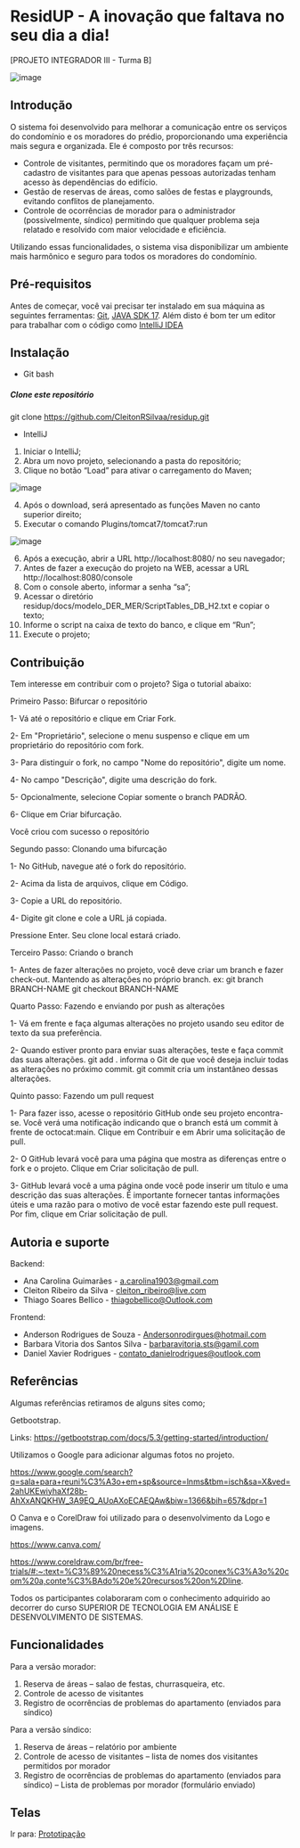 # ResidUP - A inovação que faltava no seu dia a dia!

[PROJETO INTEGRADOR III - Turma B]

![image](https://user-images.githubusercontent.com/88353387/234729533-3b74873b-4251-43ee-9f92-a73e09e5b320.png)


## Introdução
O sistema foi desenvolvido para melhorar a comunicação entre os serviços do condomínio e os moradores do prédio, proporcionando uma experiência mais segura e organizada.
Ele é composto por três recursos:
* Controle de visitantes, permitindo que os moradores façam um pré-cadastro de visitantes para que apenas pessoas autorizadas tenham acesso às dependências do edifício.
* Gestão de reservas de áreas, como salões de festas e playgrounds, evitando conflitos de planejamento.
* Controle de ocorrências de morador para o administrador (possivelmente, síndico) permitindo que qualquer problema seja relatado e resolvido com maior velocidade e eficiência.


Utilizando essas funcionalidades, o sistema visa disponibilizar um ambiente mais harmônico e seguro para todos os moradores do condomínio.

## Pré-requisitos
Antes de começar, você vai precisar ter instalado em sua máquina as seguintes ferramentas:
[Git](https://git-scm.com), [JAVA SDK 17](https://www.oracle.com/java/technologies/javase/jdk17-archive-downloads.html).
 Além disto é bom ter um editor para trabalhar com o código como [IntelliJ IDEA](https://www.jetbrains.com/idea/download/#section=windows)

## Instalação

- Git bash
##### Clone este repositório
 git clone https://github.com/CleitonRSilvaa/residup.git

- IntelliJ
1.	Iniciar o IntelliJ;
2.	Abra um novo projeto, selecionando a pasta do repositório;
3.	Clique no botão “Load” para ativar o carregamento do Maven;

 ![image](https://user-images.githubusercontent.com/88353387/234722458-0ac41803-7429-4ec7-9895-ab4dc7a86eff.png)

4.	Após o download, será apresentado as funções Maven no canto superior direito;
5.	Executar o comando Plugins/tomcat7/tomcat7:run

![image](https://user-images.githubusercontent.com/88353387/234722479-125a4dc5-28cc-4d75-9816-e8cc0ff13b6f.png)

6.	Após a execução, abrir a URL http://localhost:8080/ no seu navegador;
7.	Antes de fazer a execução do projeto na WEB, acessar a URL http://localhost:8080/console 
8.	Com o console aberto, informar a senha “sa”;
9.	Acessar o diretório residup/docs/modelo_DER_MER/ScriptTables_DB_H2.txt e copiar o texto;
10.	Informe o script na caixa de texto do banco, e clique em “Run”;
11.	Execute o projeto;

## Contribuição
Tem interesse em contribuir com o projeto? Siga o tutorial abaixo:

Primeiro Passo:
Bifurcar o repositório

1- Vá até o repositório e clique em Criar Fork.

2- Em "Proprietário", selecione o menu suspenso e clique em um proprietário do repositório com fork.

3- Para distinguir o fork, no campo "Nome do repositório", digite um nome.

4- No campo "Descrição", digite uma descrição do fork.

5- Opcionalmente, selecione Copiar somente o branch PADRÃO.

6- Clique em Criar bifurcação.

Você criou com sucesso o repositório 

Segundo passo:
Clonando uma bifurcação 

1- No GitHub, navegue até o fork do repositório.

2- Acima da lista de arquivos, clique em Código.

3- Copie a URL do repositório.

4- Digite git clone e cole a URL já copiada.

Pressione Enter. Seu clone local estará criado.

Terceiro Passo:
Criando o branch

1- Antes de fazer alterações no projeto, você deve criar um branch e fazer check-out. Mantendo as alterações no próprio branch.
ex:
git branch BRANCH-NAME
git checkout BRANCH-NAME

Quarto Passo:
Fazendo e enviando por push as alterações

1- Vá em frente e faça algumas alterações no projeto usando seu editor de texto da sua preferência.

2- Quando estiver pronto para enviar suas alterações, teste e faça commit das suas alterações. git add . informa o Git de que você deseja incluir todas as alterações no próximo commit. git commit cria um instantâneo dessas alterações.

Quinto passo:
Fazendo um pull request

1- Para fazer isso, acesse o repositório GitHub onde seu projeto encontra-se. Você verá uma notificação indicando que o branch está um commit à frente de octocat:main. Clique em Contribuir e em Abrir uma solicitação de pull.

2- O GitHub levará você para uma página que mostra as diferenças entre o fork e o projeto. Clique em Criar solicitação de pull.

3- GitHub levará você a uma página onde você pode inserir um título e uma descrição das suas alterações. É importante fornecer tantas informações úteis e uma razão para o motivo de você estar fazendo este pull request. Por fim, clique em Criar solicitação de pull.

## Autoria e suporte
Backend:
- Ana Carolina Guimarães - a.carolina1903@gmail.com
- Cleiton Ribeiro da Silva - cleiton_ribeiro@live.com
- Thiago Soares Bellico - thiagobellico@Outlook.com 

Frontend:
- Anderson Rodrigues de Souza - Andersonrodirgues@hotmail.com 
- Barbara Vitoria dos Santos Silva - barbaravitoria.sts@gamil.com
- Daniel Xavier Rodrigues - contato_danielrodrigues@outlook.com

## Referências
Algumas referências retiramos de alguns sites como; 

Getbootstrap.

Links: https://getbootstrap.com/docs/5.3/getting-started/introduction/

Utilizamos o Google para adicionar algumas fotos no projeto. 

https://www.google.com/search?q=sala+para+reuni%C3%A3o+em+sp&source=lnms&tbm=isch&sa=X&ved=2ahUKEwiyhaXf28b-AhXxANQKHW_3A9EQ_AUoAXoECAEQAw&biw=1366&bih=657&dpr=1

O Canva e o CorelDraw foi utilizado para o desenvolvimento da Logo e imagens.

https://www.canva.com/ 

https://www.coreldraw.com/br/free-trials/#:~:text=%C3%89%20necess%C3%A1ria%20conex%C3%A3o%20com%20a,conte%C3%BAdo%20e%20recursos%20on%2Dline. 

Todos os participantes colaboraram com o conhecimento adquirido ao  decorrer do curso SUPERIOR DE TECNOLOGIA EM ANÁLISE E DESENVOLVIMENTO DE SISTEMAS. 
## Funcionalidades
Para a versão morador:
1.    Reserva de áreas – salao de festas, churrasqueira, etc.
2.    Controle de acesso de visitantes
3.    Registro de ocorrências de problemas do apartamento (enviados para síndico)

Para a versão síndico:
1.    Reserva de áreas – relatório por ambiente 
2.    Controle de acesso de visitantes – lista de nomes dos visitantes permitidos por morador
3.    Registro de ocorrências de problemas do apartamento (enviados para síndico) – Lista de problemas por morador (formulário enviado)
## Telas 

Ir para: [Prototipação](./prototipoTelas.md)

